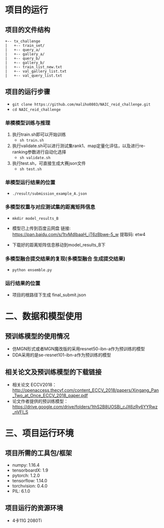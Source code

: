 # 项目的运行

## 项目的文件结构
```
+-- tx_challenge
|   +-- train_set/
|   +-- query_a/
|   +-- gallery_a/
|   +-- query_b/
|   +-- gallery_b/
|   +-- train_list_new.txt
|   +-- val_gallery_list.txt
|   +-- val_query_list.txt
```

## 项目的运行步骤
- `git clone https://github.com/maliho0803/NAIC_reid_challenge.git`
- `cd NAIC_reid_challenge`

### 单模模型训练与推理

1. 执行train.sh即可以开始训练
	- `sh train.sh`
2. 执行validate.sh可以进行测试集rank1、map定量化评估，以及进行re-ranking参数进行自动化选择
	- `sh validate.sh`
3. 执行test.sh，可直接生成大赛json文件
	- `sh test.sh`

### 单模型运行结果的位置
- `./result/submission_example_A.json`


### 多模型权重与对应测试集的距离矩阵信息

- `mkdir model_results_B`

- 模型已上传到百度云网盘 链接: https://pan.baidu.com/s/1tvMdlbaaH_jT6zBbwe-5_w 提取码: etw4 
- 下载好的距离矩阵信息移动到model_results_B下

### 多模型融合提交结果的复现(多模型融合 生成提交结果)
- `python ensemble.py`

### 运行结果的位置
- 项目的根路径下生成 final_submit.json

# 二、数据和模型使用
## 预训练模型的使用情况

- 仿MGN形式或者MGN魔改版的采用resnet50-ibn-a作为预训练的模型
- DDA采用的是se-resnet101-ibn-a作为预训练的模型

## 相关论文及预训练模型的下载链接

- 相关论文 ECCV2018：http://openaccess.thecvf.com/content_ECCV_2018/papers/Xingang_Pan_Two_at_Once_ECCV_2018_paper.pdf 
- 论文作者提供的预训练模型： https://drive.google.com/drive/folders/1thS2B8UOSBi_cJX6zRy6YYRwz_nVFI_S

# 三、项目运行环境
## 项目所需的工具包/框架
- numpy: 1.16.4
- tensorboardX: 1.9
- pytorch: 1.2.0
- tensorflow: 1.14.0
- torchvision: 0.4.0
- PIL: 6.1.0

## 项目运行的资源环境
- 4卡11G 2080Ti
